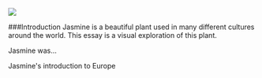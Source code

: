 <a href="https://www.juncture-digital.org"><img src="https://juncture-digital.github.io/juncture/static/images/ve-button.png"></a>

<param ve-config 
       title="Jasmine"
       source-image="https://upload.wikimedia.org/wikipedia/commons/3/38/Chinese_jasmine_in_spring_bloom.JPG"
       banner="https://upload.wikimedia.org/wikipedia/commons/3/38/Chinese_jasmine_in_spring_bloom.JPG" 
       height=100
       author="Tori and Adrianna"
       layout="vertical">

###Introduction
Jasmine is a beautiful plant used in many different cultures around the world. This essay is a visual exploration of this plant.
<param ve-image
       src="wc:Bloem_van_een_Boerenjasmijn_(Philadelphus)._03-07-2021_(actm.).jpg"
       caption="This is an image of a jasmine flower.">
	   
Jasmine was...
<param ve-image
       src="gh:genieyoo818/playground/main/jasmine/LarchesWinter.jpeg">
	   
Jasmine's introduction to Europe
<param ve-iframe
       src="https://archive.org/details/TheVoynichManuscript/page/n3/mode/1up"
       caption="this is a primary source.">

